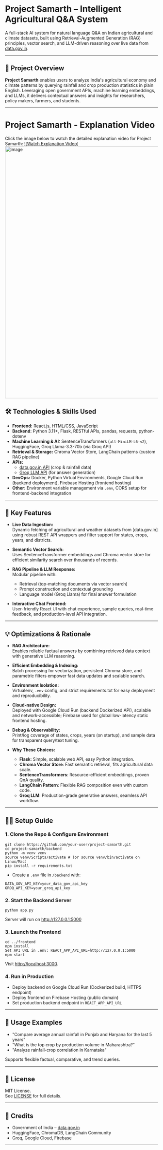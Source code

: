 # Project Samarth – Intelligent Agricultural Q&A System

A full-stack AI system for natural language Q&A on Indian agricultural and climate datasets, built using Retrieval-Augmented Generation (RAG) principles, vector search, and LLM-driven reasoning over live data from [data.gov.in](https://data.gov.in/).

---

## 🚀 Project Overview

**Project Samarth** enables users to analyze India's agricultural economy and climate patterns by querying rainfall and crop production statistics in plain English. Leveraging open government APIs, machine learning embeddings, and LLMs, it delivers contextual answers and insights for researchers, policy makers, farmers, and students.

---

# Project Samarth - Explanation Video

Click the image below to watch the detailed explanation video for Project Samarth:
[![Watch Explanation Video]](https://drive.google.com/file/d/14hQsatp06XE5e80OlS1NtmesGnResFG4/view?usp=sharing)
<img width="1326" height="828" alt="image" src="https://drive.google.com/file/d/1eSW3cVVpNrRXKg4U-jyCDiXzDr1d7_hL/view?usp=sharing" />

## 🛠 Technologies & Skills Used

- **Frontend:** React.js, HTML/CSS, JavaScript
- **Backend:** Python 3.11+, Flask, RESTful APIs, pandas, requests, python-dotenv
- **Machine Learning & AI:** SentenceTransformers (`all-MiniLM-L6-v2`), HuggingFace, Groq Llama-3.3-70b (via Groq API)
- **Retrieval & Storage:** Chroma Vector Store, LangChain patterns (custom RAG pipeline)
- **APIs:**  
  - [data.gov.in API](https://data.gov.in/) (crop & rainfall data)
  - [Groq LLM API](https://groq.com/) (for answer generation)
- **DevOps:** Docker, Python Virtual Environments, Google Cloud Run (backend deployment), Firebase Hosting (frontend hosting)
- **Other:** Environment variable management via `.env`, CORS setup for frontend-backend integration

---

## 🎯 Key Features

- **Live Data Ingestion:**  
  Dynamic fetching of agricultural and weather datasets from [data.gov.in] using robust REST API wrappers and filter support for states, crops, years, and districts.

- **Semantic Vector Search:**  
  Uses SentenceTransformer embeddings and Chroma vector store for efficient similarity search over thousands of records.

- **RAG Pipeline & LLM Response:**  
  Modular pipeline with:  
  - Retrieval (top-matching documents via vector search)  
  - Prompt construction and contextual grounding  
  - Language model (Groq Llama) for final answer formulation

- **Interactive Chat Frontend:**  
  User-friendly React UI with chat experience, sample queries, real-time feedback, and production-level API integration.

---

## 💡 Optimizations & Rationale

- **RAG Architecture:**  
  Enables reliable factual answers by combining retrieved data context with generative LLM reasoning.

- **Efficient Embedding & Indexing:**  
  Batch processing for vectorization, persistent Chroma store, and parametric filters empower fast data updates and scalable search.

- **Environment Isolation:**  
  Virtualenv, `.env` config, and strict requirements.txt for easy deployment and reproducibility.

- **Cloud-native Design:**  
  Deployed with Google Cloud Run (backend Dockerized API), scalable and network-accessible; Firebase used for global low-latency static frontend hosting.

- **Debug & Observability:**  
  Print/log coverage of states, crops, years (on startup), and sample data for transparent query/text tuning.

- **Why These Choices:**  
  - **Flask**: Simple, scalable web API, easy Python integration.  
  - **Chroma Vector Store**: Fast semantic retrieval, fits agricultural data scale.  
  - **SentenceTransformers**: Resource-efficient embeddings, proven QnA quality.  
  - **LangChain Pattern**: Flexible RAG composition even with custom code.  
  - **Groq LLM**: Production-grade generative answers, seamless API workflow.

---

## 🧑‍💻 Setup Guide

### 1. Clone the Repo & Configure Environment

```
git clone https://github.com/your-user/project-samarth.git
cd project-samarth/backend
python -m venv venv
source venv/Scripts/activate # (or source venv/bin/activate on Linux/Mac)
pip install -r requirements.txt
```
- Create a `.env` file in `/backend` with:
```
DATA_GOV_API_KEY=your_data_gov_api_key
GROQ_API_KEY=your_groq_api_key
```
### 2. Start the Backend Server
```
python app.py
```
Server will run on http://127.0.0.1:5000


### 3. Launch the Frontend
```
cd ../frontend
npm install
Set API URL in .env: REACT_APP_API_URL=http://127.0.0.1:5000
npm start
```
Visit [http://localhost:3000](http://localhost:3000).

### 4. Run in Production

- Deploy backend on Google Cloud Run (Dockerized build, HTTPS endpoint)
- Deploy frontend on Firebase Hosting (public domain)
- Set production backend endpoint in `REACT_APP_API_URL`

---

## 🔎 Usage Examples

- "Compare average annual rainfall in Punjab and Haryana for the last 5 years"
- "What is the top crop by production volume in Maharashtra?"
- "Analyze rainfall-crop correlation in Karnataka"

Supports flexible factual, comparative, and trend queries.

---

## 🔏 License

MIT License.  
See [LICENSE](LICENSE) for full details.

---

## 🙏 Credits

- Government of India – [data.gov.in](https://data.gov.in/)
- HuggingFace, ChromaDB, LangChain Community
- Groq, Google Cloud, Firebase

---




